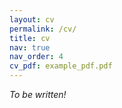 ```yaml
---
layout: cv
permalink: /cv/
title: cv
nav: true
nav_order: 4
cv_pdf: example_pdf.pdf
---
```


*To be written!*
<!-- Note: tables & stuff are made in _data/cv.yml -->